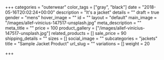 +++
categories = "outerwear"
color_tags = ["gray", "black"]
date = "2018-05-16T20:02:24+00:00"
description = "It's a jacket"
details = ""
draft = true
gender = "mens"
hover_image = ""
id = ""
layout = "default"
main_image = "/images/allef-vinicius-147517-unsplash.jpg"
meta_description = ""
meta_title = ""
price = 100
product_gallery = ["/images/allef-vinicius-147517-unsplash.jpg"]
related_products = []
sale_price = 90
shipping_details = ""
sizes = []
social_image = ""
subcategories = "jackets"
title = "Sample Jacket Product"
url_slug = ""
variations = []
weight = 20

+++
